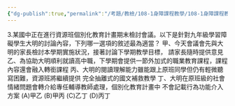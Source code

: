```yaml
---
{"dg-publish":true,"permalink":"/考題/教檢/108-1身障課程教學/108-1身障課程教學-第1大題第3題/","tags":["考題","題目","未完"]}
---
```


3.某國中正在進行資源班個別化教育計畫期末檢討會議。以下是針對九年級學習障礙學生大明的討論內容，下列哪一選項的敘述最為適當？
甲、今天會議會先與大明的家長檢討本學期實施狀況，接著討論下學期教學目標，
請家長隨時提供意見
乙、為協助大明順利就讀高中職，下學期會提供一節外加式的職業教育課程，課程
內容還會融入轉銜課程
丙、大明的閱讀理解能力雖能跟上原班同學但仍有輕微聽寫困難，資源班將繼續提供
完全抽離式的國文補救教學
丁、大明在原班級的社會情緒問題會轉介給專任輔導教師處理，個別化教育計畫中
不會記載行為功能介入方案
(A)甲乙 (B)甲丙 (C)乙丁 (D)丙丁
